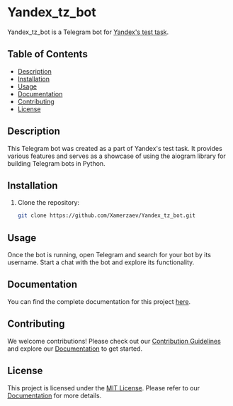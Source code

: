 # Yandex_tz_bot

Yandex_tz_bot is a Telegram bot for [Yandex's test task](https://yandex.ru/jobs/vacancies/interns/interns_smm/).

## Table of Contents

- [Description](#description)
- [Installation](#installation)
- [Usage](#usage)
- [Documentation](#documentation)
- [Contributing](#contributing)
- [License](#license)

## Description

This Telegram bot was created as a part of Yandex's test task. It provides various features and serves as a showcase of using the aiogram library for building Telegram bots in Python.

## Installation

1. Clone the repository:

   ```bash
   git clone https://github.com/Xamerzaev/Yandex_tz_bot.git

## Usage

Once the bot is running, open Telegram and search for your bot by its username. Start a chat with the bot and explore its functionality.

## Documentation

You can find the complete documentation for this project [here](./_build/html/index.html).

## Contributing

We welcome contributions! Please check out our [Contribution Guidelines](CONTRIBUTING.md) and explore our [Documentation](./_build/html/index.html) to get started.

## License

This project is licensed under the [MIT License](LICENSE). Please refer to our [Documentation](./_build/html/index.html) for more details.
